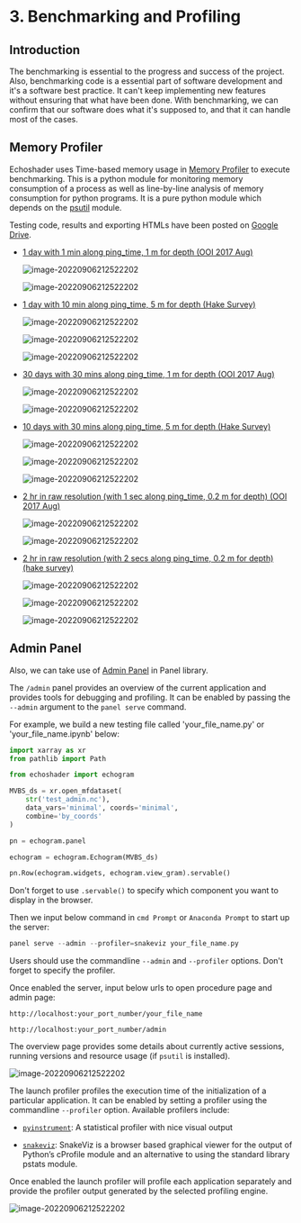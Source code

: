 # 3. Benchmarking and Profiling

## Introduction

The benchmarking is essential to the progress and success of the project. Also, benchmarking code is a essential part of software development and it's a software best practice. It can't keep implementing new features without ensuring that what have been done. With benchmarking, we can confirm that our software does what it's supposed to, and that it can handle most of the cases.

## Memory Profiler

Echoshader uses Time-based memory usage in [Memory Profiler](https://pypi.org/project/memory-profiler/) to execute benchmarking. This is a python module for monitoring memory consumption of a process as well as line-by-line analysis of memory consumption for python programs. It is a pure python module which depends on the [psutil](http://pypi.python.org/pypi/psutil) module.

Testing code, results and exporting HTMLs have been posted on [Google Drive](https://drive.google.com/drive/folders/1z9nUWZe8N6_AEbi2hDgp-isOfTn11J-P?usp=sharing).

- [1 day with 1 min along ping_time, 1 m for depth (OOI 2017 Aug)](https://drive.google.com/drive/folders/19_Wd1ugIsrMBjJbi8tnHdq-E55LpRMty?usp=sharing)

  ![image-20220906212522202](https://drive.google.com/uc?export=view&id=19iOsymkZeggkY47VLF7wWV-oWNz0Hgb5)

  ![image-20220906212522202](https://drive.google.com/uc?export=view&id=12DTAIHJGz9L98HsmhpmYWnwh9ceM2YT8)

- [1 day with 10 min along ping_time, 5 m for depth (Hake Survey)](https://drive.google.com/drive/folders/116WhBXQRJFT1jzmZhD_T6RaP5jKRMo35?usp=sharing)

  ![image-20220906212522202](https://drive.google.com/uc?export=view&id=1PPRC8WBVnesTlD9YLSML7WFh7W-DYfQk)

  ![image-20220906212522202](https://drive.google.com/uc?export=view&id=15Rl_IZojMccoG2O6UnJt8LeQiorUMCBq)

  ![image-20220906212522202](https://drive.google.com/uc?export=view&id=1Qub7f69512fNupCLtEVVNl8DNeYDxu-2)

- [30 days with 30 mins along ping_time, 1 m for depth (OOI 2017 Aug)](https://drive.google.com/drive/folders/1caGwWmeMOjgi51R9fMKi7XcLx0tAeZOz?usp=sharing)

  ![image-20220906212522202](https://drive.google.com/uc?export=view&id=1igXPkVapAGXYuYrF83uZ2bhUSILKRsmc)

  ![image-20220906212522202](https://drive.google.com/uc?export=view&id=1KtgLTeES3iwgx77vWQAY-pHwEWo8MC3N)

- [10 days with 30 mins along ping_time, 5 m for depth (Hake Survey)](https://drive.google.com/drive/folders/1t53cGzFNLh16bAgzdoAHH2tIk3Gjo9ma?usp=sharing)

  ![image-20220906212522202](https://drive.google.com/uc?export=view&id=1Zm0jxlEhAY6t9VyWm9G_xEj3Bm3YamKH)

  ![image-20220906212522202](https://drive.google.com/uc?export=view&id=1NQWyhUyZuAv0YNvzt2h1GTOwaYCh0Fh5)

  ![image-20220906212522202](https://drive.google.com/uc?export=view&id=1ub_izrSg5PuPGzURak4VIcerp0WwybkN)

- [2 hr in raw resolution (with 1 sec along ping_time, 0.2 m for depth) (OOI 2017 Aug)](https://drive.google.com/drive/folders/1a5Euv5NdRcKqwh8l8h_YuGKqz0_Zxjf6?usp=sharing)

  ![image-20220906212522202](https://drive.google.com/uc?export=view&id=1Dr7k6NY1o4r-uamCP14leXi44AXcoD9h)

  ![image-20220906212522202](https://drive.google.com/uc?export=view&id=1kT9ecVqbTZNDPLjT8ljn8x3bAjJ6RRZW)

- [2 hr in raw resolution  (with 2 secs along ping_time, 0.2 m for depth) (hake survey)](https://drive.google.com/drive/folders/1Xem6ugZGfIS54Ov_V9diblaqBZOb0JAr?usp=sharing)

  ![image-20220906212522202](https://drive.google.com/uc?export=view&id=1VaiuU3IvYmsHTLZmd6N0o57xJErgn-Uk)

  ![image-20220906212522202](https://drive.google.com/uc?export=view&id=1l1A6Hy71A-2CE-Xdm9tRQvDDTnXYT96L)

  ![image-20220906212522202](https://drive.google.com/uc?export=view&id=1ieELLYysjY0l7HLQk77RzlCB90bqN3uR)

## Admin Panel

Also, we can take use of [Admin Panel](https://panel.holoviz.org/user_guide/Performance_and_Debugging.html#admin-panel) in Panel library.

The `/admin` panel provides an overview of the current application and provides tools for debugging and profiling. It can be enabled by passing the `--admin` argument to the `panel serve` command.

For example, we build a new testing file called 'your_file_name.py' or 'your_file_name.ipynb' below:

```python
import xarray as xr
from pathlib import Path

from echoshader import echogram

MVBS_ds = xr.open_mfdataset(
    str('test_admin.nc'),
    data_vars='minimal', coords='minimal',
    combine='by_coords'
)

pn = echogram.panel

echogram = echogram.Echogram(MVBS_ds)

pn.Row(echogram.widgets, echogram.view_gram).servable()
```

Don't forget to use `.servable()` to specify which component you want to display in the browser.

Then we input below command in `cmd Prompt`  or `Anaconda Prompt` to start up the server:

```c
panel serve --admin --profiler=snakeviz your_file_name.py
```

Users should use the commandline `--admin` and `--profiler` options. Don't forget to specify the profiler.

Once enabled the server, input below urls to open procedure page and admin page:

```
http://localhost:your_port_number/your_file_name
```

```
http://localhost:your_port_number/admin
```

The overview page provides some details about currently active sessions, running versions and resource usage (if `psutil` is installed).

![image-20220906212522202](https://drive.google.com/uc?export=view&id=1h3_b2zlE7h9_wlU-9fopRzofk6xB3IrA)

The launch profiler profiles the execution time of the initialization of a particular application. It can be enabled by setting a profiler using the commandline `--profiler` option. Available profilers include:

- [`pyinstrument`](https://pyinstrument.readthedocs.io/): A statistical profiler with nice visual output

- [`snakeviz`](https://jiffyclub.github.io/snakeviz/): SnakeViz is a browser based graphical viewer for the output of Python’s cProfile module and an alternative to using the standard library pstats module.

Once enabled the launch profiler will profile each application separately and provide the profiler output generated by the selected profiling engine.

![image-20220906212522202](https://drive.google.com/uc?export=view&id=1vfHgH4FVbSrirjTxv4X8E_UR5lJmRLCm)
